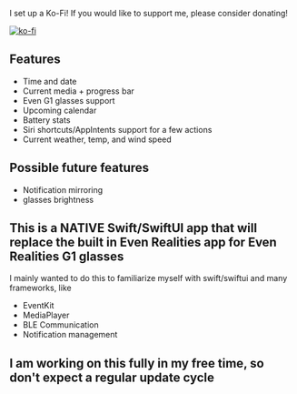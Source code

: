 I set up a Ko-Fi! If you would like to support me, please consider donating!

[![ko-fi](https://ko-fi.com/img/githubbutton_sm.svg)](https://ko-fi.com/Q5Q61JP00X)


## Features
 - Time and date
 - Current media + progress bar
 - Even G1 glasses support
 - Upcoming calendar 
 - Battery stats
 - Siri shortcuts/AppIntents support for a few actions 
 - Current weather, temp, and wind speed

## Possible future features
 - Notification mirroring
 - glasses brightness

## This is a NATIVE Swift/SwiftUI app that will replace the built in Even Realities app for Even Realities G1 glasses
I mainly wanted to do this to familiarize myself with swift/swiftui and many frameworks, like 
 - EventKit
 - MediaPlayer
 - BLE Communication
 - Notification management

## I am working on this fully in my free time, so don't expect a regular update cycle

